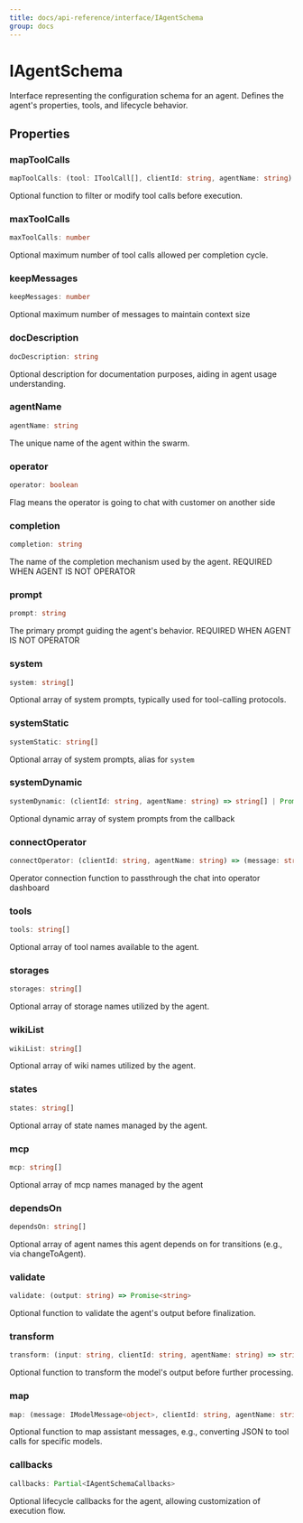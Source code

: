 ```yaml
---
title: docs/api-reference/interface/IAgentSchema
group: docs
---
```


# IAgentSchema

Interface representing the configuration schema for an agent.
Defines the agent's properties, tools, and lifecycle behavior.

## Properties

### mapToolCalls

```ts
mapToolCalls: (tool: IToolCall[], clientId: string, agentName: string) => IToolCall[] | Promise<IToolCall[]>
```

Optional function to filter or modify tool calls before execution.

### maxToolCalls

```ts
maxToolCalls: number
```

Optional maximum number of tool calls allowed per completion cycle.

### keepMessages

```ts
keepMessages: number
```

Optional maximum number of messages to maintain context size

### docDescription

```ts
docDescription: string
```

Optional description for documentation purposes, aiding in agent usage understanding.

### agentName

```ts
agentName: string
```

The unique name of the agent within the swarm.

### operator

```ts
operator: boolean
```

Flag means the operator is going to chat with customer on another side

### completion

```ts
completion: string
```

The name of the completion mechanism used by the agent. REQUIRED WHEN AGENT IS NOT OPERATOR

### prompt

```ts
prompt: string
```

The primary prompt guiding the agent's behavior. REQUIRED WHEN AGENT IS NOT OPERATOR

### system

```ts
system: string[]
```

Optional array of system prompts, typically used for tool-calling protocols.

### systemStatic

```ts
systemStatic: string[]
```

Optional array of system prompts, alias for `system`

### systemDynamic

```ts
systemDynamic: (clientId: string, agentName: string) => string[] | Promise<string[]>
```

Optional dynamic array of system prompts from the callback

### connectOperator

```ts
connectOperator: (clientId: string, agentName: string) => (message: string, next: (answer: string) => void) => DisposeFn$2
```

Operator connection function to passthrough the chat into operator dashboard

### tools

```ts
tools: string[]
```

Optional array of tool names available to the agent.

### storages

```ts
storages: string[]
```

Optional array of storage names utilized by the agent.

### wikiList

```ts
wikiList: string[]
```

Optional array of wiki names utilized by the agent.

### states

```ts
states: string[]
```

Optional array of state names managed by the agent.

### mcp

```ts
mcp: string[]
```

Optional array of mcp names managed by the agent

### dependsOn

```ts
dependsOn: string[]
```

Optional array of agent names this agent depends on for transitions (e.g., via changeToAgent).

### validate

```ts
validate: (output: string) => Promise<string>
```

Optional function to validate the agent's output before finalization.

### transform

```ts
transform: (input: string, clientId: string, agentName: string) => string | Promise<string>
```

Optional function to transform the model's output before further processing.

### map

```ts
map: (message: IModelMessage<object>, clientId: string, agentName: string) => IModelMessage<object> | Promise<IModelMessage<object>>
```

Optional function to map assistant messages, e.g., converting JSON to tool calls for specific models.

### callbacks

```ts
callbacks: Partial<IAgentSchemaCallbacks>
```

Optional lifecycle callbacks for the agent, allowing customization of execution flow.

